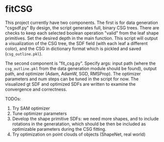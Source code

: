 # fitCSG
This project currently have two components. The first is for data generation "csgsdf.py" By design, the script generates full, binary CSG trees. There are checks to keep each selected boolean operation "valid" from the leaf shape primitives. Set the desired depth in the main function. This script will output a visualization of the CSG tree, the SDF field (with each leaf a different color), and the CSG in dictionary format which is pickled and saved (`csg_outline.pkl`).

The second component is "fit_csg.py". Specify args: input path (where the `csg_outline.pkl` from the data generation module should be found), output path, and optimizer (Adam, AdamW, SGD, RMSProp). The optimizer parameters and num steps can be tuned in the script for now. The visualized gt SDF and optimized SDFs are written to examine the convergence and correctness.

TODOs:
1. Try SAM optimizer
2. Tune optimizer parameters
3. Develop the shape primitive SDFs: we need more shapes, and to include rotations in the generatation, which should be then be included as optimizable parameters during the CSG fitting.
4. Try optimization on point clouds of objects (ShapeNet, real world)

